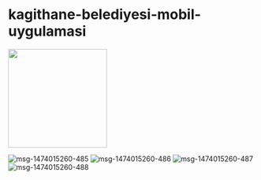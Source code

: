 # kagithane-belediyesi-mobil-uygulamasi


<img src="https://user-images.githubusercontent.com/45149807/196691027-86bec55b-6f37-416a-954d-c9bac44d5b9a.jpg" width="200" />

![msg-1474015260-485](https://user-images.githubusercontent.com/45149807/196691007-5df3a712-5afa-4356-b11b-fcd2b994fb9a.jpg)
![msg-1474015260-486](https://user-images.githubusercontent.com/45149807/196691010-e36cd61e-4425-412d-bfa0-b9906da5e4e4.jpg)
![msg-1474015260-487](https://user-images.githubusercontent.com/45149807/196691013-0c1c095d-5c14-411c-8027-18775cf5aba3.jpg)
![msg-1474015260-488](https://user-images.githubusercontent.com/45149807/196691017-7f773a96-0ca6-4e6b-902e-4dfd8616933c.jpg)
